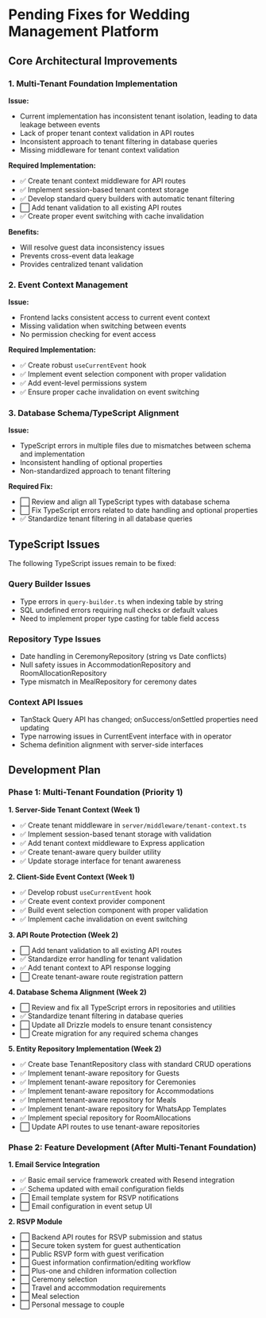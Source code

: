 # Pending Fixes for Wedding Management Platform

## Core Architectural Improvements

### 1. Multi-Tenant Foundation Implementation

**Issue:**
- Current implementation has inconsistent tenant isolation, leading to data leakage between events
- Lack of proper tenant context validation in API routes
- Inconsistent approach to tenant filtering in database queries
- Missing middleware for tenant context validation

**Required Implementation:**
- ✅ Create tenant context middleware for API routes
- ✅ Implement session-based tenant context storage
- ✅ Develop standard query builders with automatic tenant filtering
- ⬜ Add tenant validation to all existing API routes
- ✅ Create proper event switching with cache invalidation

**Benefits:**
- Will resolve guest data inconsistency issues
- Prevents cross-event data leakage
- Provides centralized tenant validation

### 2. Event Context Management

**Issue:**
- Frontend lacks consistent access to current event context
- Missing validation when switching between events
- No permission checking for event access

**Required Implementation:**
- ✅ Create robust `useCurrentEvent` hook
- ✅ Implement event selection component with proper validation
- ✅ Add event-level permissions system
- ✅ Ensure proper cache invalidation on event switching

### 3. Database Schema/TypeScript Alignment

**Issue:**
- TypeScript errors in multiple files due to mismatches between schema and implementation
- Inconsistent handling of optional properties
- Non-standardized approach to tenant filtering

**Required Fix:**
- ⬜ Review and align all TypeScript types with database schema
- ⬜ Fix TypeScript errors related to date handling and optional properties
- ✅ Standardize tenant filtering in all database queries

## TypeScript Issues

The following TypeScript issues remain to be fixed:

### Query Builder Issues
- Type errors in `query-builder.ts` when indexing table by string
- SQL undefined errors requiring null checks or default values
- Need to implement proper type casting for table field access

### Repository Type Issues
- Date handling in CeremonyRepository (string vs Date conflicts)
- Null safety issues in AccommodationRepository and RoomAllocationRepository
- Type mismatch in MealRepository for ceremony dates

### Context API Issues
- TanStack Query API has changed; onSuccess/onSettled properties need updating
- Type narrowing issues in CurrentEvent interface with in operator
- Schema definition alignment with server-side interfaces

## Development Plan

### Phase 1: Multi-Tenant Foundation (Priority 1)

**1. Server-Side Tenant Context (Week 1)**
- ✅ Create tenant middleware in `server/middleware/tenant-context.ts`
- ✅ Implement session-based tenant storage with validation
- ✅ Add tenant context middleware to Express application
- ✅ Create tenant-aware query builder utility
- ✅ Update storage interface for tenant awareness

**2. Client-Side Event Context (Week 1)**
- ✅ Develop robust `useCurrentEvent` hook
- ✅ Create event context provider component
- ✅ Build event selection component with proper validation
- ✅ Implement cache invalidation on event switching

**3. API Route Protection (Week 2)**
- ⬜ Add tenant validation to all existing API routes
- ✅ Standardize error handling for tenant validation
- ✅ Add tenant context to API response logging
- ⬜ Create tenant-aware route registration pattern

**4. Database Schema Alignment (Week 2)**
- ⬜ Review and fix all TypeScript errors in repositories and utilities
- ✅ Standardize tenant filtering in database queries
- ⬜ Update all Drizzle models to ensure tenant consistency
- ⬜ Create migration for any required schema changes

**5. Entity Repository Implementation (Week 2)**
- ✅ Create base TenantRepository class with standard CRUD operations
- ✅ Implement tenant-aware repository for Guests
- ✅ Implement tenant-aware repository for Ceremonies
- ✅ Implement tenant-aware repository for Accommodations
- ✅ Implement tenant-aware repository for Meals
- ✅ Implement tenant-aware repository for WhatsApp Templates
- ✅ Implement special repository for RoomAllocations
- ⬜ Update API routes to use tenant-aware repositories

### Phase 2: Feature Development (After Multi-Tenant Foundation)

**1. Email Service Integration**
- ✅ Basic email service framework created with Resend integration
- ✅ Schema updated with email configuration fields
- ⬜ Email template system for RSVP notifications
- ⬜ Email configuration in event setup UI

**2. RSVP Module**
- ⬜ Backend API routes for RSVP submission and status
- ⬜ Secure token system for guest authentication
- ⬜ Public RSVP form with guest verification
- ⬜ Guest information confirmation/editing workflow
- ⬜ Plus-one and children information collection
- ⬜ Ceremony selection
- ⬜ Travel and accommodation requirements
- ⬜ Meal selection
- ⬜ Personal message to couple